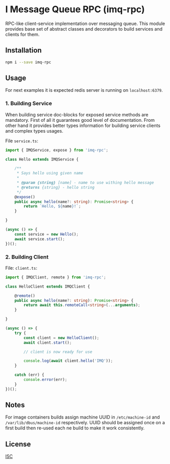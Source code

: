 # I Message Queue RPC (imq-rpc)

RPC-like client-service implementation over messaging queue. This module
provides base set of abstract classes and decorators to build services and 
clients for them.

## Installation

~~~bash
npm i --save imq-rpc
~~~

## Usage

For next examples it is expected redis server is running on `localhost:6379`.

### 1. Building Service

When building service doc-blocks for exposed service methods are mandatory.
First of all it guarantees good level of documentation. From other hand
it provides better types information for building service clients and complex
types usages.

File `service.ts`:

~~~typescript
import { IMQService, expose } from 'imq-rpc';

class Hello extends IMQService {

    /**
     * Says hello using given name
     *
     * @param {string} [name] - name to use withing hello message
     * @returns {string} - hello string
     */
    @expose()
    public async hello(name?: string): Promise<string> {
        return `Hello, ${name}!`;
    }

}

(async () => {
    const service = new Hello();
    await service.start();
})();
~~~

### 2. Building Client

File: `client.ts`:

~~~typescript
import { IMQClient, remote } from 'imq-rpc';

class HelloClient extends IMQClient {

    @remote()
    public async hello(name?: string): Promise<string> {
        return await this.remoteCall<string>(...arguments);
    }

}

(async () => {
    try {
        const client = new HelloClient();
        await client.start();

        // client is now ready for use

        console.log(await client.hello('IMQ'));
    }

    catch (err) {
        console.error(err);
    }
})();
~~~

## Notes

For image containers builds assign machine UUID in `/etc/machine-id` and 
`/var/lib/dbus/machine-id` respectively. UUID should be assigned once on
a first build then re-used each ne build to make it work consistently.

## License

[ISC](https://github.com/imqueue/imq-rpc/blob/master/LICENSE)
